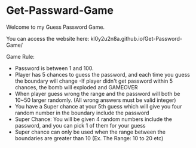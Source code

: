 # Get-Passward-Game

Welcome to my Guess Password Game.

You can access the website here: kl0y2u2n8a.github.io/Get-Password-Game/

Game Rule:
 - Password is between 1 and 100.
 - Player has 5 chances to guess the password, and each time you guess the boundary will change
 -If player didn't get password within 5 chances, the bomb will exploded and GAMEOVER
 - When player guess wrong the range and the password will both be 10~50 larger randomly. (All wrong answers must be valid integer)
 - You have a Super chance at your 5th guess which will give you four random number in the boundary include the password
 - Super Chance: You will be given 4 random numbers include the password, and you can pick 1 of them for your guess
 - Super chance can only be used when the range between the boundaries are greater than 10 (Ex. The Range: 10 to 20 etc)
